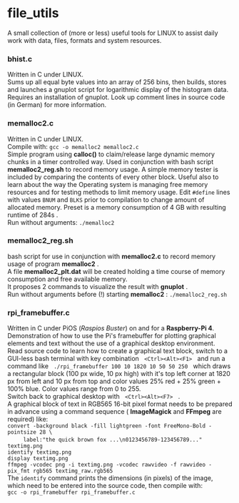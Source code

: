 # file_utils

A small collection of (more or less) useful tools for LINUX to assist daily work with data, files, formats and system resources.

### bhist.c
Written in C under LINUX.<br/>
Sums up all equal byte values into an array of 256 bins, then builds, stores and launches a gnuplot script for logarithmic display of the histogram data. Requires an installation of gnuplot. Look up comment lines in source code (in German) for more information.

### memalloc2.c
Written in C under LINUX.<br/>
Compile with: `gcc -o memalloc2 memalloc2.c` <br/>
Simple program using **calloc()** to claim/release large dynamic memory chunks in a timer controlled way.
Used in conjunction with bash script **memalloc2_reg.sh** to record memory usage. A simple memory tester is included by comparing the contents of every other block.
Useful also to learn about the way the Operating system is managing free memory resources and for testing methods to limit memory usage.
Edit `#define` lines with values `BNUM` and `BLKS` prior to compilation to change amount of allocated memory. Preset is a memory consumption
of 4 GB with resulting runtime of 284s .<br/>
Run without arguments: `./memalloc2`

### memalloc2_reg.sh
bash script for use in conjunction with **memalloc2.c** to record memory usage of program **memalloc2** . <br/>
A file **memalloc2_plt.dat** will be created holding a time course of memory consumption and free available memory.<br/>
It proposes 2 commands to visualize the result with **gnuplot** .<br/>
Run without arguments before (!) starting **memalloc2** : `./memalloc2_reg.sh`

### rpi_framebuffer.c
Written in C under PiOS (*Raspios Buster*) on and for a **Raspberry-Pi 4**.
Demonstration of how to use the Pi's framebuffer for plotting graphical elements and text without the use of a graphical desktop environment.<br/>
Read source code to learn how to create a graphical text block, switch to a GUI-less bash terminal with key combination &nbsp; `<Ctrl><Alt><F1>` &nbsp; and run a command like &nbsp; `./rpi_framebuffer 100 10 1820 10 50 50 250` &nbsp; which draws a rectangular block (100 px wide, 10 px high) with it's top left corner at 1820 px from left and 10 px from top and color values 25% red + 25% green + 100% blue. Color values range from 0 to 255. <br/>
Switch back to graphical desktop with &nbsp; `<Ctrl><Alt><F7>` &nbsp; .<br/>
A graphical block of text in RGB565 16-bit pixel format needs to be prepared in advance using a command sequence (&nbsp;**ImageMagick** and **FFmpeg** are required) like:<br/>
`convert -background black -fill lightgreen -font FreeMono-Bold -pointsize 28 \` <br/>
&nbsp;&nbsp;&nbsp;&nbsp;&nbsp;&nbsp;&nbsp;&nbsp;  `label:"the quick brown fox ...\n0123456789-123456789..." textimg.png` <br/>
`identify textimg.png` <br/>
`display textimg.png` <br/>
`ffmpeg -vcodec png -i textimg.png -vcodec rawvideo -f rawvideo -pix_fmt rgb565 textimg_raw.rgb565` <br/>
The `identify` command prints the dimensions (in pixels) of the image, which need to be entered into the source code, then compile with: <br/>
`gcc -o rpi_framebuffer rpi_framebuffer.c` <br/>

